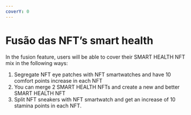 ```yaml
---
coverY: 0
---
```


# Fusão das NFT’s smart health

In the fusion feature, users will be able to cover their SMART HEALTH NFT mix in the following ways:

1. Segregate NFT eye patches with NFT smartwatches and have 10 comfort points increase in each NFT
2. You can merge 2 SMART HEALTH NFTs and create a new and better SMART HEALTH NFT
3. Split NFT sneakers with NFT smartwatch and get an increase of 10 stamina points in each NFT.
